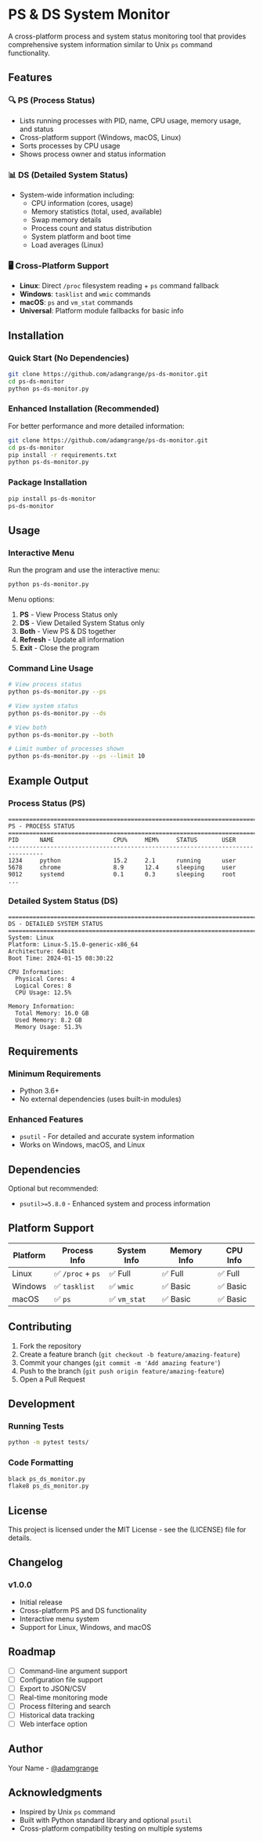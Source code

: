 # PS & DS System Monitor

A cross-platform process and system status monitoring tool that provides comprehensive system information similar to Unix `ps` command functionality.

## Features

### 🔍 PS (Process Status)
- Lists running processes with PID, name, CPU usage, memory usage, and status
- Cross-platform support (Windows, macOS, Linux)
- Sorts processes by CPU usage
- Shows process owner and status information

### 📊 DS (Detailed System Status)
- System-wide information including:
  - CPU information (cores, usage)
  - Memory statistics (total, used, available)
  - Swap memory details
  - Process count and status distribution
  - System platform and boot time
  - Load averages (Linux)

### 🖥️ Cross-Platform Support
- **Linux**: Direct `/proc` filesystem reading + `ps` command fallback
- **Windows**: `tasklist` and `wmic` commands
- **macOS**: `ps` and `vm_stat` commands
- **Universal**: Platform module fallbacks for basic info

## Installation

### Quick Start (No Dependencies)
```bash
git clone https://github.com/adamgrange/ps-ds-monitor.git
cd ps-ds-monitor
python ps-ds-monitor.py
```

### Enhanced Installation (Recommended)
For better performance and more detailed information:

```bash
git clone https://github.com/adamgrange/ps-ds-monitor.git
cd ps-ds-monitor
pip install -r requirements.txt
python ps-ds-monitor.py
```

### Package Installation
```bash
pip install ps-ds-monitor
ps-ds-monitor
```

## Usage

### Interactive Menu
Run the program and use the interactive menu:

```bash
python ps-ds-monitor.py
```

Menu options:
1. **PS** - View Process Status only
2. **DS** - View Detailed System Status only  
3. **Both** - View PS & DS together
4. **Refresh** - Update all information
5. **Exit** - Close the program

### Command Line Usage
```bash
# View process status
python ps-ds-monitor.py --ps

# View system status
python ps-ds-monitor.py --ds

# View both
python ps-ds-monitor.py --both

# Limit number of processes shown
python ps-ds-monitor.py --ps --limit 10
```

## Example Output

### Process Status (PS)
```
================================================================================
PS - PROCESS STATUS
================================================================================
PID      NAME                 CPU%     MEM%     STATUS       USER        
--------------------------------------------------------------------------------
1234     python               15.2     2.1      running      user        
5678     chrome               8.9      12.4     sleeping     user        
9012     systemd              0.1      0.3      sleeping     root        
...
```

### Detailed System Status (DS)
```
================================================================================
DS - DETAILED SYSTEM STATUS
================================================================================
System: Linux
Platform: Linux-5.15.0-generic-x86_64
Architecture: 64bit
Boot Time: 2024-01-15 08:30:22

CPU Information:
  Physical Cores: 4
  Logical Cores: 8
  CPU Usage: 12.5%

Memory Information:
  Total Memory: 16.0 GB
  Used Memory: 8.2 GB
  Memory Usage: 51.3%
```

## Requirements

### Minimum Requirements
- Python 3.6+
- No external dependencies (uses built-in modules)

### Enhanced Features
- `psutil` - For detailed and accurate system information
- Works on Windows, macOS, and Linux

## Dependencies

Optional but recommended:
- `psutil>=5.8.0` - Enhanced system and process information

## Platform Support

| Platform | Process Info | System Info | Memory Info | CPU Info |
|----------|-------------|-------------|-------------|----------|
| Linux    | ✅ `/proc` + `ps` | ✅ Full | ✅ Full | ✅ Full |
| Windows  | ✅ `tasklist` | ✅ `wmic` | ✅ Basic | ✅ Basic |
| macOS    | ✅ `ps` | ✅ `vm_stat` | ✅ Basic | ✅ Basic |

## Contributing

1. Fork the repository
2. Create a feature branch (`git checkout -b feature/amazing-feature`)
3. Commit your changes (`git commit -m 'Add amazing feature'`)
4. Push to the branch (`git push origin feature/amazing-feature`)
5. Open a Pull Request

## Development

### Running Tests
```bash
python -m pytest tests/
```

### Code Formatting
```bash
black ps_ds_monitor.py
flake8 ps_ds_monitor.py
```

## License

This project is licensed under the MIT License - see the (LICENSE) file for details.

## Changelog

### v1.0.0
- Initial release
- Cross-platform PS and DS functionality
- Interactive menu system
- Support for Linux, Windows, and macOS

## Roadmap

- [ ] Command-line argument support
- [ ] Configuration file support
- [ ] Export to JSON/CSV
- [ ] Real-time monitoring mode
- [ ] Process filtering and search
- [ ] Historical data tracking
- [ ] Web interface option

## Author

Your Name - [@adamgrange](https://github.com/adamgrange)

## Acknowledgments

- Inspired by Unix `ps` command
- Built with Python standard library and optional `psutil`
- Cross-platform compatibility testing on multiple systems
